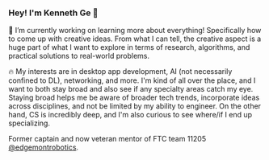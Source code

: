 ### Hey! I'm Kenneth Ge 👋

🔭 I’m currently working on learning more about everything! Specifically how to come up with creative ideas. From what I can tell, the creative aspect is a huge part of what I want to explore in terms of research, algorithms, and practical solutions to real-world problems. 

🔥 My interests are in desktop app development, AI (not necessarily confined to DL), networking, and more. I'm kind of all over the place, and I want to both stay broad and also see if any specialty areas catch my eye. Staying broad helps me be aware of broader tech trends, incorporate ideas across disciplines, and not be limited by my ability to engineer. On the other hand, CS is incredibly deep, and I'm also curious to see where/if I end up specializing. 

Former captain and now veteran mentor of FTC team 11205 [@edgemontrobotics](https://github.com/edgemontrobotics). 
